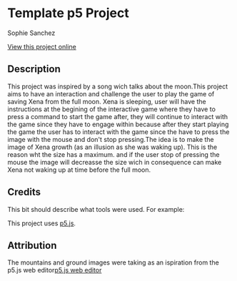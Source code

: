 # Template p5 Project

Sophie Sanchez 

[View this project online](https://socolombian.github.io/CART253/topics/assignment%202%20jam1/Sanchez_Sophie_Jam1/)


## Description

This project was inspired by a song wich talks about the moon.This project aims to have an interaction and challenge the user to play the game of saving Xena from the full moon. Xena is sleeping, user will have the instructions at the begining of the interactive game where they have to press a command to start the game after, they will continue to interact with the game since they have to engage within because after they start playing the game the user has to interact with the game since the have to press the image with the mouse and don't stop pressing.The idea is to make the image of Xena growth (as an illusion as she was waking up). This is the reason wht the size has a maximum. and if the user stop of pressing the mouse the image will decreasse the size wich in consequence can make Xena not waking up at time before the full moon. 

## Credits

This bit should describe what tools were used. For example:

This project uses [p5.js](https://p5js.org).

## Attribution

The mountains and ground images were taking as an ispiration from the p5.js web editor[p5.js web editor]( https://editor.p5js.org/skgmmt/sketches/S12pic9am)

